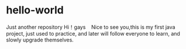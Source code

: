 # hello-world
Just another repository
Hi！gays
    Nice to see you,this is my first java project, just used to practice, and later will follow everyone to learn, and slowly upgrade themselves.
